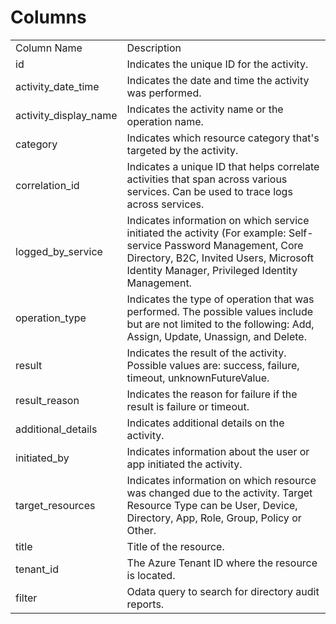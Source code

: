 # Columns  

<table>
	<tr><td>Column Name</td><td>Description</td></tr>
	<tr><td>id</td><td>Indicates the unique ID for the activity.</td></tr>
	<tr><td>activity_date_time</td><td>Indicates the date and time the activity was performed.</td></tr>
	<tr><td>activity_display_name</td><td>Indicates the activity name or the operation name.</td></tr>
	<tr><td>category</td><td>Indicates which resource category that's targeted by the activity.</td></tr>
	<tr><td>correlation_id</td><td>Indicates a unique ID that helps correlate activities that span across various services. Can be used to trace logs across services.</td></tr>
	<tr><td>logged_by_service</td><td>Indicates information on which service initiated the activity (For example: Self-service Password Management, Core Directory, B2C, Invited Users, Microsoft Identity Manager, Privileged Identity Management.</td></tr>
	<tr><td>operation_type</td><td>Indicates the type of operation that was performed. The possible values include but are not limited to the following: Add, Assign, Update, Unassign, and Delete.</td></tr>
	<tr><td>result</td><td>Indicates the result of the activity. Possible values are: success, failure, timeout, unknownFutureValue.</td></tr>
	<tr><td>result_reason</td><td>Indicates the reason for failure if the result is failure or timeout.</td></tr>
	<tr><td>additional_details</td><td>Indicates additional details on the activity.</td></tr>
	<tr><td>initiated_by</td><td>Indicates information about the user or app initiated the activity.</td></tr>
	<tr><td>target_resources</td><td>Indicates information on which resource was changed due to the activity. Target Resource Type can be User, Device, Directory, App, Role, Group, Policy or Other.</td></tr>
	<tr><td>title</td><td>Title of the resource.</td></tr>
	<tr><td>tenant_id</td><td>The Azure Tenant ID where the resource is located.</td></tr>
	<tr><td>filter</td><td>Odata query to search for directory audit reports.</td></tr>
</table>